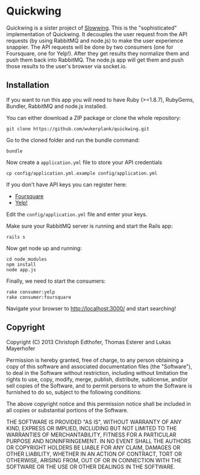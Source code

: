 Quickwing
=========

Quickwing is a sister project of [Slowwing](https://github.com/wukerplank/quickwing). This is the "sophisticated" implementation of Quickwing. It decouples the user request from the API requests (by using RabbitMQ and node.js) to make the user experience snappier. The API requests will be done by two consumers (one for Foursquare, one for Yelp!). After they get results they normalize them and push them back into RabbitMQ. The node.js app will get them and push those results to the user's browser via socket.io.

Installation
------------

If you want to run this app you will need to have Ruby (>=1.8.7), RubyGems, Bundler, RabbitMQ and node.js installed.

You can either download a ZIP package or clone the whole repository:

    git clone https://github.com/wukerplank/quickwing.git

Go to the cloned folder and run the bundle command:

    bundle

Now create a `application.yml` file to store your API credentials

    cp config/application.yml.example config/application.yml

If you don't have API keys you can register here:

- [Foursquare](https://developer.foursquare.com)
- [Yelp!](http://www.yelp.com/developers)

Edit the `config/application.yml` file and enter your keys.

Make sure your RabbitMQ server is running and start the Rails app:

    rails s

Now get node up and running:

    cd node_modules
    npm install
    node app.js

Finally, we need to start the consumers:

    rake consumer:yelp
    rake consumer:foursquare

Navigate your browser to [http://localhost:3000/](http://localhost:3000/) and start searching!

Copyright
---------

Copyright (C) 2013 Christoph Edthofer, Thomas Esterer and Lukas Mayerhofer

Permission is hereby granted, free of charge, to any person obtaining a copy of this software and associated documentation files (the "Software"), to deal in the Software without restriction, including without limitation the rights to use, copy, modify, merge, publish, distribute, sublicense, and/or sell copies of the Software, and to permit persons to whom the Software is furnished to do so, subject to the following conditions:

The above copyright notice and this permission notice shall be included in all copies or substantial portions of the Software.

THE SOFTWARE IS PROVIDED "AS IS", WITHOUT WARRANTY OF ANY KIND, EXPRESS OR IMPLIED, INCLUDING BUT NOT LIMITED TO THE WARRANTIES OF MERCHANTABILITY, FITNESS FOR A PARTICULAR PURPOSE AND NONINFRINGEMENT. IN NO EVENT SHALL THE AUTHORS OR COPYRIGHT HOLDERS BE LIABLE FOR ANY CLAIM, DAMAGES OR OTHER LIABILITY, WHETHER IN AN ACTION OF CONTRACT, TORT OR OTHERWISE, ARISING FROM, OUT OF OR IN CONNECTION WITH THE SOFTWARE OR THE USE OR OTHER DEALINGS IN THE SOFTWARE.
